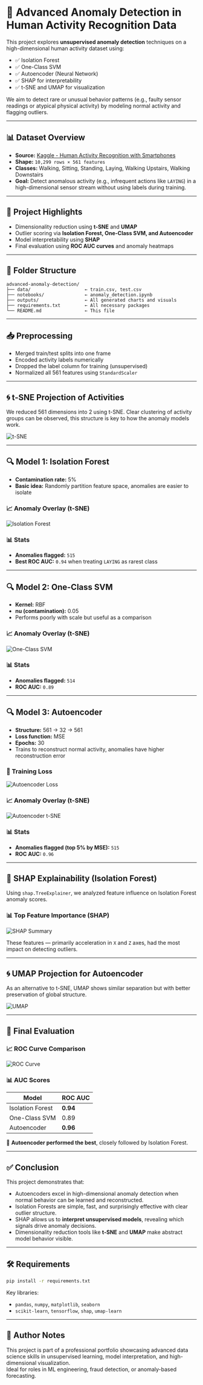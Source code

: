 # 🧠 Advanced Anomaly Detection in Human Activity Recognition Data

This project explores **unsupervised anomaly detection** techniques on a high-dimensional human activity dataset using:

- ✅ Isolation Forest  
- ✅ One-Class SVM  
- ✅ Autoencoder (Neural Network)  
- ✅ SHAP for interpretability  
- ✅ t-SNE and UMAP for visualization

We aim to detect rare or unusual behavior patterns (e.g., faulty sensor readings or atypical physical activity) by modeling normal activity and flagging outliers.

---

## 📊 Dataset Overview

- **Source:** [Kaggle - Human Activity Recognition with Smartphones](https://www.kaggle.com/datasets/uciml/human-activity-recognition-with-smartphones)
- **Shape:** `10,299 rows × 561 features`
- **Classes:** Walking, Sitting, Standing, Laying, Walking Upstairs, Walking Downstairs
- **Goal:** Detect anomalous activity (e.g., infrequent actions like `LAYING`) in a high-dimensional sensor stream without using labels during training.

---

## 📌 Project Highlights

- Dimensionality reduction using **t-SNE** and **UMAP**
- Outlier scoring via **Isolation Forest, One-Class SVM, and Autoencoder**
- Model interpretability using **SHAP**
- Final evaluation using **ROC AUC curves** and anomaly heatmaps

---

## 📁 Folder Structure

```
advanced-anomaly-detection/
├── data/                    ← train.csv, test.csv
├── notebooks/               ← anomaly_detection.ipynb
├── outputs/                 ← All generated charts and visuals
├── requirements.txt         ← All necessary packages
└── README.md                ← This file
```

---

## 📥 Preprocessing

- Merged train/test splits into one frame
- Encoded activity labels numerically
- Dropped the label column for training (unsupervised)
- Normalized all 561 features using `StandardScaler`

---

## 🌀 t-SNE Projection of Activities

We reduced 561 dimensions into 2 using t-SNE. Clear clustering of activity groups can be observed, this structure is key to how the anomaly models work.

![t-SNE](outputs/tsne_projection.png)

---

## 🔍 Model 1: Isolation Forest

- **Contamination rate:** 5%
- **Basic idea:** Randomly partition feature space, anomalies are easier to isolate

### 📈 Anomaly Overlay (t-SNE)
![Isolation Forest](outputs/isolation_forest_tsne.png)

### 📊 Stats
- **Anomalies flagged:** `515`
- **Best ROC AUC:** `0.94` when treating `LAYING` as rarest class

---

## 🔍 Model 2: One-Class SVM

- **Kernel:** RBF
- **nu (contamination):** 0.05
- Performs poorly with scale but useful as a comparison

### 📈 Anomaly Overlay (t-SNE)
![One-Class SVM](outputs/svm_tsne.png)

### 📊 Stats
- **Anomalies flagged:** `514`
- **ROC AUC:** `0.89`

---

## 🔍 Model 3: Autoencoder

- **Structure:** 561 → 32 → 561
- **Loss function:** MSE
- **Epochs:** 30
- Trains to reconstruct normal activity, anomalies have higher reconstruction error

### 🧠 Training Loss
![Autoencoder Loss](outputs/autoencoder_loss.png)

### 📈 Anomaly Overlay (t-SNE)
![Autoencoder t-SNE](outputs/autoencoder_tsne.png)

### 📊 Stats
- **Anomalies flagged (top 5% by MSE):** `515`
- **ROC AUC:** `0.96`

---

## 🧠 SHAP Explainability (Isolation Forest)

Using `shap.TreeExplainer`, we analyzed feature influence on Isolation Forest anomaly scores.

### 📊 Top Feature Importance (SHAP)
![SHAP Summary](outputs/shap_summary_bar.png)

These features — primarily acceleration in `X` and `Z` axes, had the most impact on detecting outliers.

---

## 🌀 UMAP Projection for Autoencoder

As an alternative to t-SNE, UMAP shows similar separation but with better preservation of global structure.

![UMAP](outputs/umap_autoencoder.png)

---

## 🏁 Final Evaluation

### 📈 ROC Curve Comparison
![ROC Curve](outputs/roc_curve.png)

### 📊 AUC Scores
| Model             | ROC AUC |
|------------------|---------|
| Isolation Forest | **0.94** |
| One-Class SVM    | 0.89    |
| Autoencoder      | **0.96** |

📌 **Autoencoder performed the best**, closely followed by Isolation Forest.

---

## ✅ Conclusion

This project demonstrates that:

- Autoencoders excel in high-dimensional anomaly detection when normal behavior can be learned and reconstructed.
- Isolation Forests are simple, fast, and surprisingly effective with clear outlier structure.
- SHAP allows us to **interpret unsupervised models**, revealing which signals drive anomaly decisions.
- Dimensionality reduction tools like **t-SNE** and **UMAP** make abstract model behavior visible.

---

## 🛠 Requirements

```bash
pip install -r requirements.txt
```

Key libraries:

- `pandas`, `numpy`, `matplotlib`, `seaborn`
- `scikit-learn`, `tensorflow`, `shap`, `umap-learn`

---

## 💼 Author Notes

This project is part of a professional portfolio showcasing advanced data science skills in unsupervised learning, model interpretation, and high-dimensional visualization.  
Ideal for roles in ML engineering, fraud detection, or anomaly-based forecasting.

